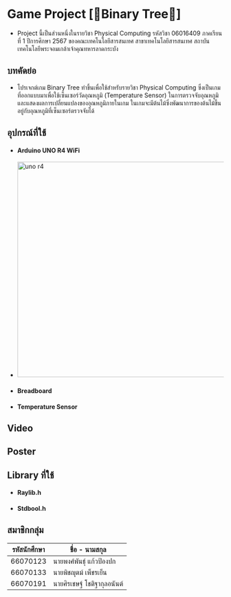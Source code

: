 # Game Project [🌳Binary Tree🌳]

* Project นี้เป็นส่วนหนึ่งในรายวิชา Physical Computing รหัสวิชา 06016409 ภาคเรียนที่ 1 ปีการศึกษา 2567 ของคณะเทคโนโลยีสารสนเทศ สาขาเทคโนโลยีสารสนเทศ สถาบันเทคโนโลยีพระจอมเกล้าเจ้าคุณทหารลาดกระบัง

## บทคัดย่อ
* โปรเจกต์เกม Binary Tree ทำขึ้นเพื่อใช้สำหรับรายวิชา Physical Computing ซึ่งเป็นเกมที่ออกแบบมาเพื่อใช้เซ็นเซอร์วัดอุณหภูมิ (Temperature Sensor) ในการตรวจจับอุณหภูมิและแสดงผลการเปลี่ยนแปลงของอุณหภูมิภายในเกม ในเกมจะมีต้นไม้ซึ่งพัฒนาการของต้นไม้ขึ้นอยู่กับอุณหภูมิที่เซ็นเซอร์ตรวจจับได้

## อุปกรณ์ที่ใช้

* #### Arduino UNO R4 WiFi
* <img src="https://cq.lnwfile.com/_/cq/_raw/9z/1a/gr.png" width="500" height="500" alt="uno r4" />
* #### Breadboard
* #### Temperature Sensor

## Video

## Poster

## Library ที่ใช้
* #### Raylib.h
* #### Stdbool.h

## สมาชิกกลุ่ม
| รหัสนักศึกษา | ชื่อ - นามสกุล |  
| -------- | ------- |
| 66070123 | นายพงศ์พันธุ์ แก้วป้องปก |  
| 66070133 | นายพิชญุตม์ เพ็ชรเย็น |  
| 66070191 | นายศิรเชษฐ์ โชติฐากุลอนันต์ |  
